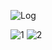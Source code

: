 ![Log](https://user-images.githubusercontent.com/54885057/71759858-82cc3c00-2ee6-11ea-88ff-5eaa5467e521.PNG)

![1](https://user-images.githubusercontent.com/54885057/71759859-8364d280-2ee6-11ea-8c27-4007e76c61b4.png)
![2](https://user-images.githubusercontent.com/54885057/71759860-8364d280-2ee6-11ea-84cc-6cb9ba159317.png)
